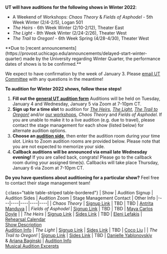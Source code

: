 **UT will have auditions for the following shows in Winter 2022**:

* A Weekend of Workshops: *Chaos Theory* & *Fields of Asphodel* - 5th Week Winter (2/4-2/5), Logan 501
* *The Heirs* - 6th Week Winter (2/10-2/12), Theater East
* *The Light* - 8th Week Winter (2/24-2/26), Theater West
* *The Trail to Oregon!* - 6th Week Spring (4/28-4/30), Theater West

<div markdown=1 class="alert alert-primary">
**Due to [recent announcements](https://provost.uchicago.edu/announcements/delayed-start-winter-quarter) made by the University regarding Winter Quarter, the performance dates of shows is to be confirmed.**

We expect to have confirmation by the week of January 3. Please [email UT Committee](mailto:ut-committee@uchicago.edu) with any questions in the meantime!
</div>

**To audition for Winter 2022 shows, follow these steps!**

1. **Fill out the [general UT audition form](https://bit.ly/UTWinter22Auditions)** Auditions will be held on Tuesday, January 4 and Wednesday, January 5 via Zoom at 7-10pm CT.
2. **Sign up for a time slot** to audition for [*The Heirs*](https://bit.ly/HeirsAuditionSignup), [*The Light*](https://bit.ly/LightAuditionSignup), [*The Trail to Oregon!*](https://bit.ly/TTOAuditionSignup) and/or [our workshops](https://bit.ly/WinterWorkshopsAuditionSignup), *Chaos Theory* and *Fields of Asphodel*. If you are unable to make it to a live audition (e.g. due to travel), please contact the stage management for each show (listed below) for alternate audition options.
3. **Choose an [audition side](https://bit.ly/UTWinter22AuditionSides)**, then enter the audition room during your time slot. Links to Zoom audition rooms are provided below. Please note that you are not expected to memorize your side.
4. **Callback auditions will be announced via email late Wednesday evening!** If you are called back, congrats! Please go to the callback room during your assigned time(s). Callbacks will take place Thursday, January 6 via Zoom at 7-10pm CT.

**Do you have questions about auditioning for a particular show?** Feel free to contact their stage management team!

{:class="table table-striped table-bordered"}
| Show | Audition Signup | Audition Sides | Audition Zoom | Stage Management Contact | Other Info
|----|----|----|----|----|
| *Chaos Theory* | [Signup Link](https://bit.ly/WinterWorkshopsAuditionSignup) | TBD | TBD | [Antrita Manduva](mailto:amanduva@uchicago.edu) |
| *Fields of Asphodel* | [Signup Link](https://bit.ly/WinterWorkshopsAuditionSignup) | TBD | TBD | [Maya Carlos Doyle](mailto:mayacdoyle@uchicago.edu) |
| *The Heirs* | [Signup Link](https://bit.ly/HeirsAuditionSignup) | [Sides Link](https://bit.ly/HeirsAuditionSides) | TBD | [Eleni Lefakis](mailto:elenilefakis@uchicago.edu) | [Rehearsal Calendar](https://docs.google.com/document/d/1ai6yEuRpi83arJEPGleWTwFg4HCSnAc1STxTTEaG5Go/edit?usp=sharing) <br> [Show Description](https://drive.google.com/file/d/16oC3Y3Rc64NSMpiyHU50QyFEsVyIPSpc/view?usp=sharing) <br> [Audition Info](https://docs.google.com/document/d/1_gjTCaKQYb44Oxtm6VLtFVxKRr1UjbcDUxY7Y1_z0Zw/edit?usp=sharing)
| *The Light* | [Signup Link](https://bit.ly/LightAuditionSignup) | [Sides Link](https://bit.ly/LightAuditionSides) | TBD | [Coco Liu](mailto:cocoliu@uchicago.edu) |
| *The Trail to Oregon!* | [Signup Link](https://bit.ly/TTOAuditionSignup) | [Sides Link](https://bit.ly/TTOAuditionSides) | TBD | [Danielle Yablonovskiy](mailto:dyab2602@uchicago.edu) <br> &  [Ariana Baginski](mailto:abaginski@uchicago.edu) | [Audition Info](https://docs.google.com/document/d/1VnX-XhdI2XealeaqlsEWO_QW0aAERRubRtjyDIFBLN0/edit?usp=sharing) <br> [Musical Audition Excerpts](https://docs.google.com/document/d/1tl8WAWC8Cag4molEURWrqmgcn_boWl7Uoyf37TP72nA/edit?usp=sharing)
